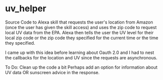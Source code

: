 # uv_helper

Source Code to Alexa skill that requests the user's location from Amazon (once the user has given the skill access) and uses the zip code to request local UV data from the EPA. Alexa then tells the user the UV level for their local zip code or the zip code they specified for the current time or the time they specified.

I came up with this idea before learning about Oauth 2.0 and I had to nest the callbacks for the location and UV since the requests are asynchronous. 

To Do: 
Clean up the code a bit
Perhaps add an option for information about UV data OR sunscreen advice in the response.
